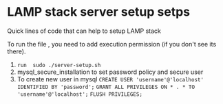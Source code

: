 # LAMP stack server setup setps
Quick lines of code that can help to setup LAMP stack

To run the file , you need to add execution permission (if you don't see its there).
1. `run  sudo ./server-setup.sh`
2. mysql_secure_installation to set password policy and secure user 
3. To create new user in mysql
  `CREATE USER 'username'@'localhost' IDENTIFIED BY 'password';`
 `GRANT ALL PRIVILEGES ON * . * TO 'username'@'localhost';`
 `FLUSH PRIVILEGES;`
